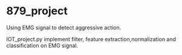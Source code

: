 # 879_project
Using EMG signal to detect aggressive action.

IOT_project.py  implement filter, feature extraction,normalization and classification on EMG signal.
